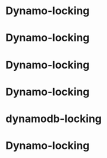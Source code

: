 # Dynamo-locking
# Dynamo-locking
# Dynamo-locking
# Dynamo-locking
# dynamodb-locking
# Dynamo-locking
